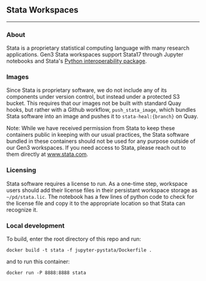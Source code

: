 ## Stata Workspaces

---

### About
 Stata is a proprietary statistical computing language with many research applications. Gen3 Stata workspaces support Stata17 through Jupyter notebooks and Stata's [Python interoperability package](https://pypi.org/project/stata-setup/).

### Images
Since Stata is proprietary software, we do not include any of its components under version control, but instead under a protected S3 bucket. This requires that our images not be built with standard Quay hooks, but rather with a Github workflow, `push_stata_image`, which bundles Stata software into an image and pushes it to `stata-heal:{branch}` on Quay.

Note: While we have received permission from Stata to keep these containers public in keeping with our usual practices, the Stata software bundled in these containers should not be used for any purpose outside of our Gen3 workspaces. If you need access to Stata, please reach out to them directly at www.stata.com.


### Licensing
Stata software requires a license to run. As a one-time step, workspace users should add their license files in their persistant workspace storage as `~/pd/stata.lic`. The notebook has a few lines of python code to check for the license file and copy it to the appropriate location so that Stata can recognize it.

### Local development
To build, enter the root directory of this repo and run:
```
docker build -t stata -f jupyter-pystata/Dockerfile .
```

and to run this container:
```
docker run -P 8888:8888 stata
```
